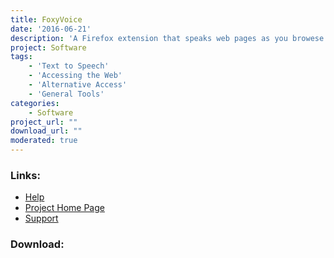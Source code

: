 ```yaml
---
title: FoxyVoice
date: '2016-06-21'
description: 'A Firefox extension that speaks web pages as you browese. Uses Microsoft SAPI for speech on Windows only.'
project: Software
tags:
    - 'Text to Speech'
    - 'Accessing the Web'
    - 'Alternative Access'
    - 'General Tools'
categories:
    - Software
project_url: ""
download_url: ""
moderated: true
---
```



### Links:
- <a href="http://foxyvoice.kenche.info/modules/xoopsfaq/">Help</a>
- <a href="http://kenche.info/">Project Home Page</a>
- <a href="http://foxyvoice.kenche.info/modules/newbb/">Support</a>

### Download:  